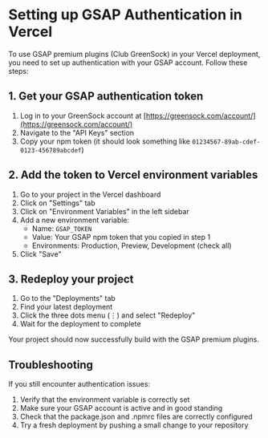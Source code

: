 # Setting up GSAP Authentication in Vercel

To use GSAP premium plugins (Club GreenSock) in your Vercel deployment, you need to set up authentication with your GSAP account. Follow these steps:

## 1. Get your GSAP authentication token

1. Log in to your GreenSock account at [https://greensock.com/account/](https://greensock.com/account/)
2. Navigate to the "API Keys" section
3. Copy your npm token (it should look something like `01234567-89ab-cdef-0123-456789abcdef`)

## 2. Add the token to Vercel environment variables

1. Go to your project in the Vercel dashboard
2. Click on "Settings" tab
3. Click on "Environment Variables" in the left sidebar
4. Add a new environment variable:
   - Name: `GSAP_TOKEN`
   - Value: Your GSAP npm token that you copied in step 1
   - Environments: Production, Preview, Development (check all)
5. Click "Save"

## 3. Redeploy your project

1. Go to the "Deployments" tab
2. Find your latest deployment
3. Click the three dots menu (⋮) and select "Redeploy"
4. Wait for the deployment to complete

Your project should now successfully build with the GSAP premium plugins.

## Troubleshooting

If you still encounter authentication issues:

1. Verify that the environment variable is correctly set
2. Make sure your GSAP account is active and in good standing
3. Check that the package.json and .npmrc files are correctly configured
4. Try a fresh deployment by pushing a small change to your repository 